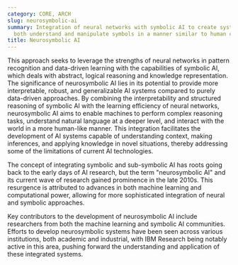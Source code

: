```yaml
---
category: CORE, ARCH
slug: neurosymbolic-ai
summary: Integration of neural networks with symbolic AI to create systems that can
  both understand and manipulate symbols in a manner similar to human cognitive processes.
title: Neurosymbolic AI
---
```


This approach seeks to leverage the strengths of neural networks in pattern recognition and data-driven learning with the capabilities of symbolic AI, which deals with abstract, logical reasoning and knowledge representation. The significance of neurosymbolic AI lies in its potential to provide more interpretable, robust, and generalizable AI systems compared to purely data-driven approaches. By combining the interpretability and structured reasoning of symbolic AI with the learning efficiency of neural networks, neurosymbolic AI aims to enable machines to perform complex reasoning tasks, understand natural language at a deeper level, and interact with the world in a more human-like manner. This integration facilitates the development of AI systems capable of understanding context, making inferences, and applying knowledge in novel situations, thereby addressing some of the limitations of current AI technologies.

The concept of integrating symbolic and sub-symbolic AI has roots going back to the early days of AI research, but the term "neurosymbolic AI" and its current wave of research gained prominence in the late 2010s. This resurgence is attributed to advances in both machine learning and computational power, allowing for more sophisticated integration of neural and symbolic approaches.

Key contributors to the development of neurosymbolic AI include researchers from both the machine learning and symbolic AI communities. Efforts to develop neurosymbolic systems have been seen across various institutions, both academic and industrial, with IBM Research being notably active in this area, pushing forward the understanding and application of these integrated systems.